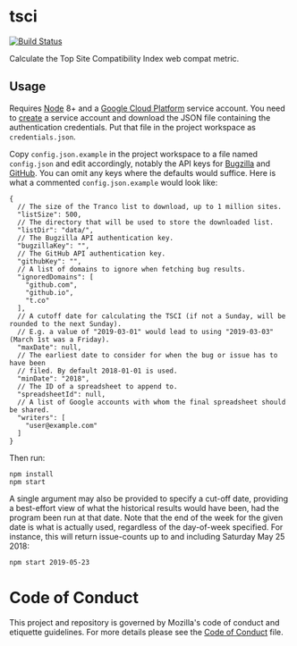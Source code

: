 # tsci

[![Build Status](https://travis-ci.org/mozilla/tsci.svg?branch=master)](https://travis-ci.org/mozilla/tsci)

Calculate the Top Site Compatibility Index web compat metric.

## Usage
Requires [Node](https://nodejs.org/) 8+ and a [Google Cloud Platform](https://cloud.google.com/) service account.
You need to [create](https://cloud.google.com/docs/authentication/getting-started) a service account and download
the JSON file containing the authentication credentials. Put that file in the project workspace as `credentials.json`.

Copy `config.json.example` in the project workspace to a file named `config.json` and edit accordingly,
notably the API keys for [Bugzilla](https://bugzilla.mozilla.org/userprefs.cgi?tab=apikey) and
[GitHub](https://help.github.com/en/articles/creating-a-personal-access-token-for-the-command-line).
You can omit any keys where the defaults would suffice. Here is what a commented `config.json.example`
would look like:
```
{
  // The size of the Tranco list to download, up to 1 million sites.
  "listSize": 500,
  // The directory that will be used to store the downloaded list.
  "listDir": "data/",
  // The Bugzilla API authentication key.
  "bugzillaKey": "",
  // The GitHub API authentication key.
  "githubKey": "",
  // A list of domains to ignore when fetching bug results.
  "ignoredDomains": [
    "github.com",
    "github.io",
    "t.co"
  ],
  // A cutoff date for calculating the TSCI (if not a Sunday, will be rounded to the next Sunday).
  // E.g. a value of "2019-03-01" would lead to using "2019-03-03" (March 1st was a Friday).
  "maxDate": null,
  // The earliest date to consider for when the bug or issue has to have been
  // filed. By default 2018-01-01 is used.
  "minDate": "2018",
  // The ID of a spreadsheet to append to.
  "spreadsheetId": null,
  // A list of Google accounts with whom the final spreadsheet should be shared.
  "writers": [
    "user@example.com"
  ]
}
```

Then run:
```
npm install
npm start
```

A single argument may also be provided to specify a cut-off date, providing a best-effort view of what the historical
results would have been, had the program been run at that date. Note that the end of the week for the given date is
what is actually used, regardless of the day-of-week specified. For instance, this will return issue-counts up to
and including Saturday May 25 2018:
```
npm start 2019-05-23
```

Code of Conduct
===============

This project and repository is governed by Mozilla's code of conduct and
etiquette guidelines. For more details please see the [Code of Conduct](./CODE_OF_CONDUCT.md) file.
